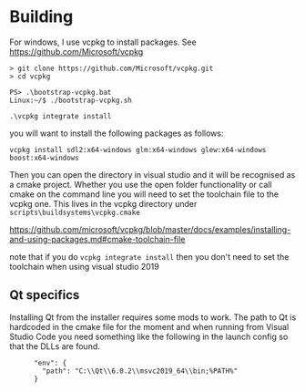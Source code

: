 Building
========

For windows, I use vcpkg to install packages. See https://github.com/Microsoft/vcpkg

```
> git clone https://github.com/Microsoft/vcpkg.git
> cd vcpkg

PS> .\bootstrap-vcpkg.bat
Linux:~/$ ./bootstrap-vcpkg.sh

.\vcpkg integrate install
```

you will want to install the following packages as follows:

```
vcpkg install sdl2:x64-windows glm:x64-windows glew:x64-windows boost:x64-windows
```

Then you can open the directory in visual studio and it will be recognised as a cmake project.
Whether you use the open folder functionality or call cmake on the command line you will need to
set the toolchain file to the vcpkg one. This lives in the vcpkg directory under `scripts\buildsystems\vcpkg.cmake`

https://github.com/microsoft/vcpkg/blob/master/docs/examples/installing-and-using-packages.md#cmake-toolchain-file

note that if you do `vcpkg integrate install` then you don't need to set the toolchain when using visual studio 2019

## Qt specifics

Installing Qt from the installer requires some mods to work. The path to Qt is hardcoded in the cmake file for the moment
and when running from Visual Studio Code you need something like the following in the launch config so that the
DLLs are found.

```
      "env": {
        "path": "C:\\Qt\\6.0.2\\msvc2019_64\\bin;%PATH%"
      }
```